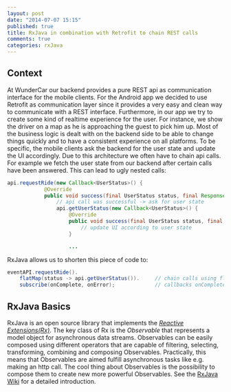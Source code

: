 ```yaml
---
layout: post
date: "2014-07-07 15:15"
published: true
title: RxJava in combination with Retrofit to chain REST calls
comments: true
categories: rxJava
---
```


## Context
At WunderCar our backend provides a pure REST api as communication interface for the mobile clients. For the Android app we decided to use Retrofit as communication layer since it provides a very easy and clean way to communicate with a REST interface.
Furthermore, in our app we try to create some kind of realtime experience for the user. For instance, we show the driver on a map as he is approaching the guest to pick him up. Most of the business logic is dealt with on the backend side to be able to change things quickly and to have a consistent experience on all platforms. To be specific, the mobile clients ask the backend for the user state and update the UI accordingly. Due to this architecture we often have to chain api calls. For example we fetch the user state from our backend after certain calls have been answered. This can lead to ugly nested calls:

```java
api.requestRide(new Callback<UserStatus>() {
         	@Override
            public void success(final UserStatus status, final Response response) {
            	// api call was successful -> ask for user state
				api.getUserStatus(new Callback<UserStatus>() {
                    @Override
                    public void success(final UserStatus status, final Response response) {
                    	// update UI according to user state
					}

					...
```
RxJava allows us to shorten this piece of code to:
```java
eventAPI.requestRide().
	flatMap(status -> api.getUserStatus()).		// chain calls using flatMap
    subscribe(onComplete, onError); 			// callbacks onComplete and onError
```

## RxJava Basics
RxJava is an open source library that implements the _[Reactive Extensions(Rx)](https://rx.codeplex.com/)_.
The key class of Rx is the _Observable_ that represents a model object for asynchronous data streams. Observables can be easily composed using different operators that are capable of filtering, selecting, transforming, combining and composing Observables.
Practically, this means that Observables are aimed fulfill asynchronous tasks like e.g. making an http call. The cool thing about Observables is the possibility to compose them to create new more powerful Observables. See the [RxJava Wiki](https://github.com/Netflix/RxJava/wiki) for a detailed introduction.


